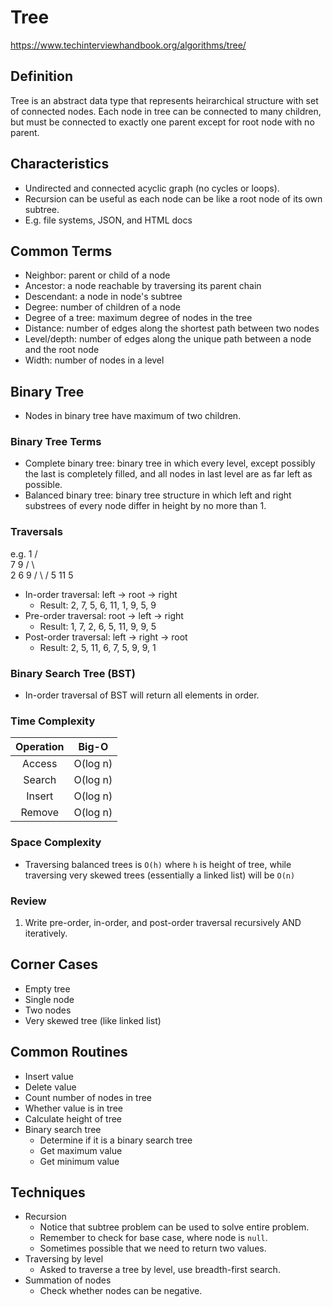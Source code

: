 # Tree

https://www.techinterviewhandbook.org/algorithms/tree/

## Definition
Tree is an abstract data type that represents heirarchical structure with set of connected nodes. Each node in tree can be connected to many children, but must be connected to exactly one parent except for root node with no parent.

## Characteristics
- Undirected and connected acyclic graph (no cycles or loops).
- Recursion can be useful as each node can be like a root node of its own subtree.
- E.g. file systems, JSON, and HTML docs

## Common Terms
- Neighbor: parent or child of a node
- Ancestor: a node reachable by traversing its parent chain
- Descendant: a node in node's subtree
- Degree: number of children of a node
- Degree of a tree: maximum degree of nodes in the tree
- Distance: number of edges along the shortest path between two nodes
- Level/depth: number of edges along the unique path between a node and the root node
- Width: number of nodes in a level

## Binary Tree
- Nodes in binary tree have maximum of two children.

### Binary Tree Terms
- Complete binary tree: binary tree in which every level, except possibly the last is completely filled, and all nodes in last level are as far left as possible.
- Balanced binary tree: binary tree structure in which left and right substrees of every node differ in height by no more than 1.

### Traversals
e.g.
    	   1
    	 /   \
    	7     9
       / \     \
      2   6     9
         / \   /
        5  11 5
- In-order traversal: left -> root -> right
    - Result: 2, 7, 5, 6, 11, 1, 9, 5, 9
- Pre-order traversal: root -> left -> right
    - Result: 1, 7, 2, 6, 5, 11, 9, 9, 5
- Post-order traversal: left -> right -> root
    - Result: 2, 5, 11, 6, 7, 5, 9, 9, 1

### Binary Search Tree (BST)
- In-order traversal of BST will return all elements in order.

### Time Complexity
| Operation | Big-O |
| :--------: | :-------: |
| Access | O(log n) |
| Search | O(log n) |
| Insert | O(log n) |
| Remove | O(log n) |

### Space Complexity
- Traversing balanced trees is `O(h)` where `h` is height of tree, while traversing very skewed trees (essentially a linked list) will be `O(n)`

### Review
1. Write pre-order, in-order, and post-order traversal recursively AND iteratively.

## Corner Cases
- Empty tree
- Single node
- Two nodes
- Very skewed tree (like linked list)

## Common Routines
- Insert value
- Delete value
- Count number of nodes in tree
- Whether value is in tree
- Calculate height of tree
- Binary search tree
    - Determine if it is a binary search tree
    - Get maximum value
    - Get minimum value

## Techniques
- Recursion
    - Notice that subtree problem can be used to solve entire problem.
    - Remember to check for base case, where node is `null`.
    - Sometimes possible that we need to return two values.
- Traversing by level
    - Asked to traverse a tree by level, use breadth-first search.
- Summation of nodes
    - Check whether nodes can be negative.